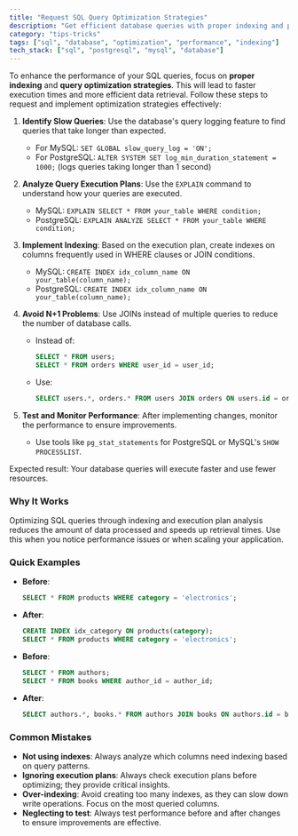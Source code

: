 ```yaml
---
title: "Request SQL Query Optimization Strategies"
description: "Get efficient database queries with proper indexing and performance tips"
category: "tips-tricks"
tags: ["sql", "database", "optimization", "performance", "indexing"]
tech_stack: ["sql", "postgresql", "mysql", "database"]
---
```


To enhance the performance of your SQL queries, focus on **proper indexing** and **query optimization strategies**. This will lead to faster execution times and more efficient data retrieval. Follow these steps to request and implement optimization strategies effectively:

1. **Identify Slow Queries**: Use the database's query logging feature to find queries that take longer than expected.
   - For MySQL: `SET GLOBAL slow_query_log = 'ON';`
   - For PostgreSQL: `ALTER SYSTEM SET log_min_duration_statement = 1000;` (logs queries taking longer than 1 second)

2. **Analyze Query Execution Plans**: Use the `EXPLAIN` command to understand how your queries are executed.
   - MySQL: `EXPLAIN SELECT * FROM your_table WHERE condition;`
   - PostgreSQL: `EXPLAIN ANALYZE SELECT * FROM your_table WHERE condition;`

3. **Implement Indexing**: Based on the execution plan, create indexes on columns frequently used in WHERE clauses or JOIN conditions.
   - MySQL: `CREATE INDEX idx_column_name ON your_table(column_name);`
   - PostgreSQL: `CREATE INDEX idx_column_name ON your_table(column_name);`

4. **Avoid N+1 Problems**: Use JOINs instead of multiple queries to reduce the number of database calls.
   - Instead of: 
     ```sql
     SELECT * FROM users;
     SELECT * FROM orders WHERE user_id = user_id;
     ```
   - Use: 
     ```sql
     SELECT users.*, orders.* FROM users JOIN orders ON users.id = orders.user_id;
     ```

5. **Test and Monitor Performance**: After implementing changes, monitor the performance to ensure improvements.
   - Use tools like `pg_stat_statements` for PostgreSQL or MySQL's `SHOW PROCESSLIST`.

Expected result: Your database queries will execute faster and use fewer resources.

### Why It Works
Optimizing SQL queries through indexing and execution plan analysis reduces the amount of data processed and speeds up retrieval times. Use this when you notice performance issues or when scaling your application.

### Quick Examples
- **Before**: 
  ```sql
  SELECT * FROM products WHERE category = 'electronics';
  ```
- **After**: 
  ```sql
  CREATE INDEX idx_category ON products(category);
  SELECT * FROM products WHERE category = 'electronics';
  ```
  
- **Before**: 
  ```sql
  SELECT * FROM authors;
  SELECT * FROM books WHERE author_id = author_id;
  ```
- **After**: 
  ```sql
  SELECT authors.*, books.* FROM authors JOIN books ON authors.id = books.author_id;
  ```

### Common Mistakes
- **Not using indexes**: Always analyze which columns need indexing based on query patterns. 
- **Ignoring execution plans**: Always check execution plans before optimizing; they provide critical insights.
- **Over-indexing**: Avoid creating too many indexes, as they can slow down write operations. Focus on the most queried columns.
- **Neglecting to test**: Always test performance before and after changes to ensure improvements are effective.
